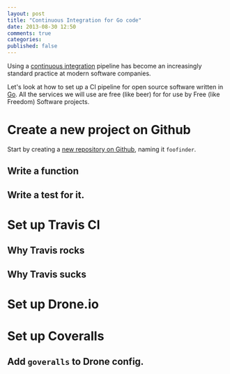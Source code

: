 ```yaml
---
layout: post
title: "Continuous Integration for Go code"
date: 2013-08-30 12:50
comments: true
categories:
published: false
---
```


Using a [continuous integration](http://en.wikipedia.org/wiki/Continuous_integration)
pipeline has become an increasingly standard practice at modern software
companies.

Let's look at how to set up a CI pipeline for open source software written in
[Go](http://golang.org).  All the services we will use are free (like beer) for
for use by Free (like Freedom) Software projects.


# Create a new project on Github

Start by creating a [new repository on Github](https://github.com/new), naming
it `foofinder`.


## Write a function

## Write a test for it.


# Set up Travis CI

## Why Travis rocks

## Why Travis sucks


# Set up Drone.io


# Set up Coveralls

## Add `goveralls` to Drone config.
